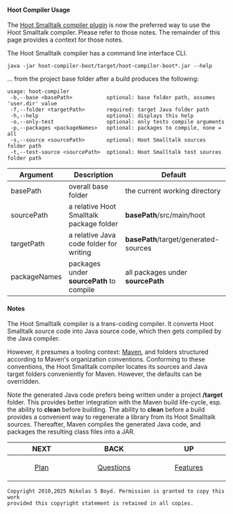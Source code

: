 #### Hoot Compiler Usage ####

The [Hoot Smalltalk compiler plugin][plugin] is now the preferred way to use
the Hoot Smalltalk compiler.
Please refer to those notes. The remainder of this page provides a context for those notes.

The Hoot Smalltalk compiler has a command line interface CLI.

```shell
java -jar hoot-compiler-boot/target/hoot-compiler-boot*.jar --help
```

... from the project base folder after a build produces the following:

```
usage: hoot-compiler
 -b,--base <basePath>           optional: base folder path, assumes 'user.dir' value
 -f,--folder <targetPath>       required: target Java folder path
 -h,--help                      optional: displays this help
 -o,--only-test                 optional: only tests compile arguments
 -p,--packages <packageNames>   optional: packages to compile, none = all
 -s,--source <sourcePath>       optional: Hoot Smalltalk sources folder path
 -t,--test-source <sourcePath>  optional: Hoot Smalltalk test sources folder path
```

| **Argument** | **Description** | **Default** |
| ------------ | --------------- | ----------- |
| basePath     | overall base folder | the current working directory |
| sourcePath   | a relative Hoot Smalltalk package folder   | **basePath**/src/main/hoot |
| targetPath   | a relative Java code folder for writing    | **basePath**/target/generated-sources |
| packageNames | packages under **sourcePath** to compile | all packages under **sourcePath** |

#### Notes

The Hoot Smalltalk compiler is a trans-coding compiler.
It converts Hoot Smalltalk source code into Java source code, which then gets compiled by the Java compiler.

However, it presumes a tooling context: [Maven][maven], and folders structured according to Maven's organization conventions.
Conforming to these conventions, the Hoot Smalltalk compiler locates its sources and Java target folders conveniently for Maven.
However, the defaults can be overridden.

Note the generated Java code prefers being written under a project **/target** folder.
This provides better integration with the Maven build life-cycle, esp. the ability to **clean** before building.
The ability to **clean** before a build provides a convenient way to regenerate a library from its Hoot Smalltalk sources.
Thereafter, Maven compiles the generated Java code, and packages the resulting class files into a JAR.

| **NEXT** | **BACK** | **UP** |
| -------- | -------- | ------ |
| <p align="center">[Plan](planning.md)</p><img width="250" height="1" /> | <p align="center">[Questions](faq.md)</p><img width="250" height="1" />  | <p align="center">[Features](intro.md#features)</p><img width="250" height="1" />  |


```
Copyright 2010,2025 Nikolas S Boyd. Permission is granted to copy this work 
provided this copyright statement is retained in all copies.
```


[maven]: https://maven.apache.org/
[plugin]: ../hoot-maven-plugin/README.md#hoot-maven-plugin
